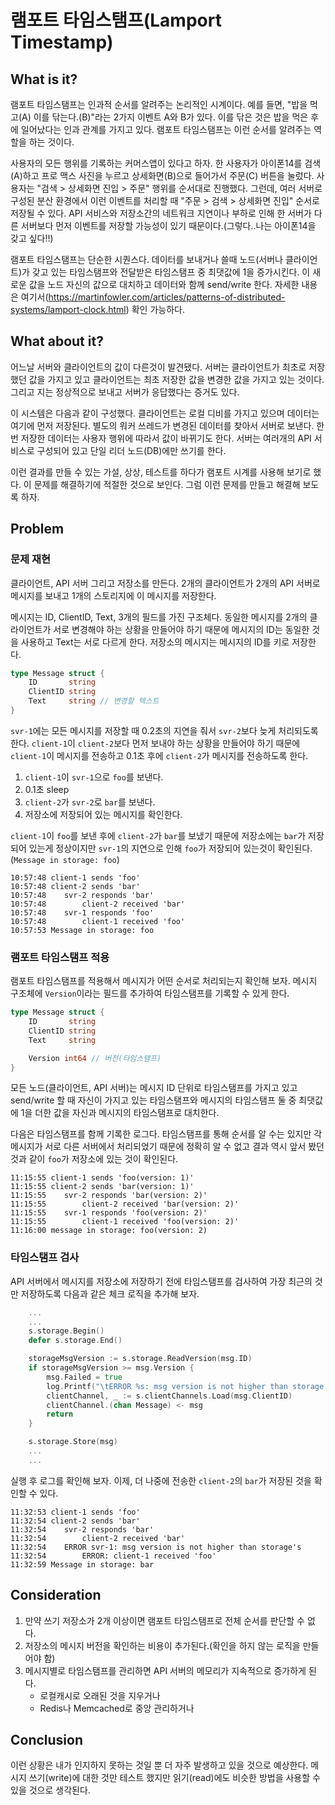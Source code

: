 # 램포트 타임스탬프(Lamport Timestamp)

## What is it?
램포트 타임스탬프는 인과적 순서를 알려주는 논리적인 시계이다. 예를 들면, "밥을 먹고(A) 이를 닦는다.(B)"라는 2가지 이벤트 A와 B가 있다. 이를 닦은 것은 밥을 먹은 후에 일어났다는 인과 관계를 가지고 있다. 램포트 타임스탬프는 이런 순서를 알려주는 역할을 하는 것이다. 

사용자의 모든 행위를 기록하는 커머스앱이 있다고 하자. 한 사용자가 아이폰14를 검색(A)하고 프로 맥스 사진을 누르고 상세화면(B)으로 들어가서 주문(C) 버튼을 눌렀다. 사용자는 "검색 > 상세화면 진입 > 주문" 행위를 순서대로 진행했다. 그런데, 여러 서버로 구성된 분산 환경에서 이런 이벤트를 처리할 때 "주문 > 검색 > 상세화면 진입" 순서로 저장될 수 있다. API 서비스와 저장소간의 네트워크 지연이나 부하로 인해 한 서버가 다른 서버보다 먼저 이벤트를 저장할 가능성이 있기 때문이다.(그렇다..나는 아이폰14을 갖고 싶다!!)

램포트 타임스탬프는 단순한 시퀀스다. 데이터를 보내거나 쓸때 노드(서버나 클라이언트)가 갖고 있는 타임스탬프와 전달받은 타임스탬프 중 최댓값에 1을 증가시킨다. 이 새로운 값을 노드 자신의 값으로 대치하고 데이터와 함께 send/write 한다. 자세한 내용은 여기서(https://martinfowler.com/articles/patterns-of-distributed-systems/lamport-clock.html) 확인 가능하다.

## What about it?
어느날 서버와 클라이언트의 값이 다른것이 발견됐다. 서버는 클라이언트가 최초로 저장했던 값을 가지고 있고 클라이언트는 최초 저장한 값을 변경한 값을 가지고 있는 것이다. 그리고 지는 정상적으로 보내고 서버가 응답했다는 증거도 있다.

이 시스템은 다음과 같이 구성했다. 클라이언트는 로컬 디비를 가지고 있으며 데이터는 여기에 먼저 저장된다. 별도의 워커 쓰레드가 변경된 데이터를 찾아서 서버로 보낸다. 한번 저장한 데이터는 사용자 행위에 따라서 값이 바뀌기도 한다. 서버는 여러개의 API 서비스로 구성되어 있고 단일 리더 노드(DB)에만 쓰기를 한다. 

이런 결과를 만들 수 있는 가설, 상상, 테스트를 하다가 램포트 시계를 사용해 보기로 했다. 이 문제를 해결하기에 적절한 것으로 보인다. 그럼 이런 문제를 만들고 해결해 보도록 하자.

## Problem
### 문제 재현
클라이언트, API 서버 그리고 저장소를 만든다. 2개의 클라이언트가 2개의 API 서버로 메시지를 보내고 1개의 스토리지에 이 메시지를 저장한다.
 
메시지는 ID, ClientID, Text, 3개의 필드를 가진 구조체다. 동일한 메시지를 2개의 클라이언트가 서로 변경해야 하는 상황을 만들어야 하기 때문에 메시지의 ID는 동일한 것을 사용하고 Text는 서로 다르게 한다. 저장소의 메시지는 메시지의 ID를 키로 저장한다.
```go
type Message struct {
	ID       string 
	ClientID string 
	Text     string // 변경할 텍스트
}
```

`svr-1`에는 모든 메시지를 저장할 때 0.2초의 지연을 줘서 `svr-2`보다 늦게 처리되도록 한다. `client-1`이 `client-2`보다 먼저 보내야 하는 상황을 만들어야 하기 때문에 `client-1`이 메시지를 전송하고 0.1초 후에 `client-2`가 메시지를 전송하도록 한다. 

1. `client-1`이 `svr-1`으로 `foo`를 보낸다.
2. 0.1초 sleep 
3. `client-2`가 `svr-2`로 `bar`를 보낸다.
4. 저장소에 저장되어 있는 메시지를 확인한다.

`client-1`이 `foo`를 보낸 후에 `client-2`가 `bar`를 보냈기 때문에 저장소에는 `bar`가 저장되어 있는게 정상이지만 `svr-1`의 지연으로 인해 `foo`가 저장되어 있는것이 확인된다.(`Message in storage: foo`)
```
10:57:48 client-1 sends 'foo'
10:57:48 client-2 sends 'bar'
10:57:48 	svr-2 responds 'bar'
10:57:48 		client-2 received 'bar'
10:57:48 	svr-1 responds 'foo'
10:57:48 		client-1 received 'foo'
10:57:53 Message in storage: foo
```

### 램포트 타임스탬프 적용
램포트 타임스탬프를 적용해서 메시지가 어떤 순서로 처리되는지 확인해 보자. 메시지 구조체에 `Version`이라는 필드를 추가하여 타임스탬프를 기록할 수 있게 한다.
```go
type Message struct {
	ID       string
	ClientID string
	Text     string

	Version int64 // 버전(타임스탬프)
}
```

모든 노드(클라이언트, API 서버)는 메시지 ID 단위로 타임스탬프를 가지고 있고 send/write 할 때 자신이 가지고 있는 타임스탬프와 메시지의 타임스탬프 둘 중 최댓값에 1을 더한 값을 자신과 메시지의 타임스탬프로 대치한다.

다음은 타임스탬프를 함께 기록한 로그다. 타임스탬프를 통해 순서를 알 수는 있지만 각 메시지가 서로 다른 서버에서 처리되었기 때문에 정확히 알 수 없고 결과 역시 앞서 봤던 것과 같이 `foo`가 저장소에 있는 것이 확인된다.
```
11:15:55 client-1 sends 'foo(version: 1)'
11:15:55 client-2 sends 'bar(version: 1)'
11:15:55 	svr-2 responds 'bar(version: 2)'
11:15:55 		client-2 received 'bar(version: 2)'
11:15:55 	svr-1 responds 'foo(version: 2)'
11:15:55 		client-1 received 'foo(version: 2)'
11:16:00 message in storage: foo(version: 2)
```

### 타임스탬프 검사
API 서버에서 메시지를 저장소에 저장하기 전에 타임스탬프를 검사하여 가장 최근의 것만 저장하도록 다음과 같은 체크 로직을 추가해 보자.
```go
    ...
    ...
	s.storage.Begin()
	defer s.storage.End()

	storageMsgVersion := s.storage.ReadVersion(msg.ID)
	if storageMsgVersion >= msg.Version {
		msg.Failed = true
		log.Printf("\tERROR %s: msg version is not higher than storage's, '%s'\n", s.ID, msg.String())
		clientChannel, _ := s.clientChannels.Load(msg.ClientID)
		clientChannel.(chan Message) <- msg
		return
	}

	s.storage.Store(msg)
    ...
    ...
```

실행 후 로그를 확인해 보자. 이제, 더 나중에 전송한 `client-2`의 `bar`가 저장된 것을 확인할 수 있다.
```
11:32:53 client-1 sends 'foo'
11:32:54 client-2 sends 'bar'
11:32:54 	svr-2 responds 'bar'
11:32:54 		client-2 received 'bar'
11:32:54 	ERROR svr-1: msg version is not higher than storage's
11:32:54 		ERROR: client-1 received 'foo'
11:32:59 Message in storage: bar
```

## Consideration
1. 만약 쓰기 저장소가 2개 이상이면 램포트 타임스탬프로 전체 순서를 판단할 수 없다.
2. 저장소의 메시지 버전을 확인하는 비용이 추가된다.(확인을 하지 않는 로직을 만들어야 함)
3. 메시지별로 타임스탬프를 관리하면 API 서버의 메모리가 지속적으로 증가하게 된다.
   - 로컬캐시로 오래된 것을 지우거나
   - Redis나 Memcached로 중앙 관리하거나

## Conclusion
이런 상황은 내가 인지하지 못하는 것일 뿐 더 자주 발생하고 있을 것으로 예상한다. 메시지 쓰기(write)에 대한 것만 테스트 했지만 읽기(read)에도 비슷한 방법을 사용할 수 있을 것으로 생각된다. 